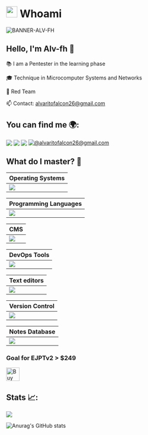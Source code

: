 
# <picture><img src = "https://github.com/7oSkaaa/7oSkaaa/blob/main/Images/about_me.gif?raw=true" width = 30px></picture> Whoami

![BANNER-ALV-FH](https://github.com/user-attachments/assets/de240673-f1ab-45f6-8f77-39cfdb8e8a8c)

## Hello, I'm Alv-fh 👋

📚 I am a Pentester in the learning phase 

🎓 Technique in Microcomputer Systems and Networks

🔴 Red Team

📫 Contact: alvaritofalcon26@gmail.com

## You can find me 🌍:

<a href="https://linkedin.com/in/álvaro-falcón-hernández-76699b274/" target="_blank"><img align="center" src="https://img.shields.io/badge/LinkedIn-0077B5?style=for-the-badge&logo=linkedin&logoColor=white"/></a>
<a href="https://instagram.com/alvaroo.fh/" target="_blank"><img align="center" src="https://img.shields.io/badge/Instagram-E4405F?style=for-the-badge&logo=instagram&logoColor=white"/></a>
<a href="https://www.youtube.com/@Alv-fh" target="_blank"><img align="center" src="https://img.shields.io/badge/YouTube-FF0000?style=for-the-badge&logo=youtube&logoColor=white"/></a>
<a href = "mailto:alvaritofalcon26@gmail.com" target="_blank"><img align="center" src="https://img.shields.io/badge/Gmail-D14836?style=for-the-badge&logo=gmail&logoColor=white" alt="@alvaritofalcon26@gmail.com"  /></a>

## What do I master? 📝


| Operating Systems | 
| ----------------- |
| <a href="https://skillicons.dev"><img src="https://skillicons.dev/icons?i=kali,ubuntu,windows,debian&perline=12" /></a> |

| Programming Languages |
| --------------------- |
| <a href="https://skillicons.dev"><img src="https://skillicons.dev/icons?i=bash,python,md&perline=12" /></a> |

| CMS |
| --- |
| <a href="https://skillicons.dev"><img src="https://skillicons.dev/icons?i=wordpress,joomla&perline=12" /></a>

| DevOps Tools |
| ------------ |
| <a href="https://skillicons.dev"><img src="https://skillicons.dev/icons?i=docker&perline=12" /></a> |

| Text editors |
| ------------ |
| <a href="https://skillicons.dev"><img src="https://skillicons.dev/icons?i=vim,powershell&perline=12" /></a> |

| Version Control |
| --------------- |
| <a href="https://skillicons.dev"><img src="https://skillicons.dev/icons?i=git,&perline=12" /></a> |

| Notes Database |
| -------------- |
| <a href="https://skillicons.dev"><img src="https://skillicons.dev/icons?i=notion,obsidian&perline=12" /></a> |

### Goal for EJPTv2 > $249

<a href='https://ko-fi.com/W7W313M7FS' target='_blank'><img height='36' style='border:0px;height:36px;' src='https://storage.ko-fi.com/cdn/kofi1.png?v=3' border='0' alt='Buy Me a Coffee at ko-fi.com' /></a>

## Stats 📈:

![](https://komarev.com/ghpvc/?username=Alv-fh&color=00defc&style=for-the-badge)


![Anurag's GitHub stats](https://github-readme-stats.vercel.app/api?username=Alv-fh&show_icons=true&theme=tokyonight)

